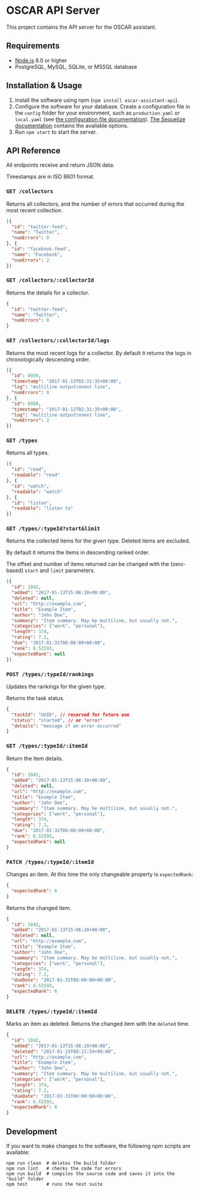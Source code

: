 # OSCAR API Server

This project contains the API server for the OSCAR assistant.

## Requirements

* [Node.js](https://nodejs.org/) 8.0 or higher
* PostgreSQL, MySQL, SQLite, or MSSQL database

## Installation & Usage

1. Install the software using npm (`npm install oscar-assistant-api`).
2. Configure the software for your database. Create a configuration file in the `config` folder for your environment, such as `production.yaml` or `local.yaml` (see [the configuration file documentation](https://github.com/lorenwest/node-config/wiki/Configuration-Files)). [The Sequelize documentation](http://sequelize.readthedocs.io/en/latest/api/sequelize/#new-sequelizedatabase-usernamenull-passwordnull-options) contains the available options.
3. Run `npm start` to start the server.

## API Reference

All endpoints receive and return JSON data.

Timestamps are in ISO 8601 format.

### `GET /collectors`

Returns all collectors, and the number of errors that occurred during the most recent collection.

```json
[{
  "id": "twitter-feed",
  "name": "Twitter",
  "numErrors": 0
}, {
  "id": "facebook-feed",
  "name": "Facebook",
  "numErrors": 2
}]
```

### `GET /collectors/:collectorId`

Returns the details for a collector.

```json
{
  "id": "twitter-feed",
  "name": "Twitter",
  "numErrors": 0
}
```

### `GET /collectors/:collectorId/logs`

Returns the most recent logs for a collector. By default it returns the logs in chronologically descending order.

```json
[{
  "id": 8959,
  "timestamp": "2017-01-13T02:31:35+00:00",
  "log": "multiline output\nnext line",
  "numErrors": 0
}, {
  "id": 8958,
  "timestamp": "2017-01-12T02:31:35+00:00",
  "log": "multiline output\nnext line",
  "numErrors": 2
}]
```

### `GET /types`

Returns all types.

```json
[{
  "id": "read",
  "readable": "read"
}, {
  "id": "watch",
  "readable": "watch"
}, {
  "id": "listen",
  "readable": "listen to"
}]
```

### `GET /types/:typeId?start&limit`

Returns the collected items for the given type. Deleted items are excluded.

By default it returns the items in descending ranked order.

The offset and number of items returned can be changed with the (zero-based) `start` and `limit` parameters.

```json
[{
  "id": 1842,
  "added": "2017-01-13T15:06:28+00:00",
  "deleted": null,
  "url": "http://example.com",
  "title": "Example Item",
  "author": "John Doe",
  "summary": "Item summary. May be multiline, but usually not.",
  "categories": ["work", "personal"],
  "length": 374,
  "rating": 7.2,
  "due": "2017-01-31T00:00:00+00:00",
  "rank": 6.52593,
  "expectedRank": null
}]
```

### `POST /types/:typeId/rankings`

Updates the rankings for the given type.

Returns the task status.

```json
{
  "taskId": "UUID", // reserved for future use
  "status": "started", // or "error"
  "details": "message if an error occurred"
}
```

### `GET /types/:typeId/:itemId`

Return the item details.

```json
{
  "id": 1842,
  "added": "2017-01-13T15:06:28+00:00",
  "deleted": null,
  "url": "http://example.com",
  "title": "Example Item",
  "author": "John Doe",
  "summary": "Item summary. May be multiline, but usually not.",
  "categories": ["work", "personal"],
  "length": 374,
  "rating": 7.2,
  "due": "2017-01-31T00:00:00+00:00",
  "rank": 6.52593,
  "expectedRank": null
}
```

### `PATCH /types/:typeId/:itemId`

Changes an item. At this time the only changeable property is `expectedRank`:

```json
{
  "expectedRank": 6
}
```

Returns the changed item.

```json
{
  "id": 1842,
  "added": "2017-01-13T15:06:28+00:00",
  "deleted": null,
  "url": "http://example.com",
  "title": "Example Item",
  "author": "John Doe",
  "summary": "Item summary. May be multiline, but usually not.",
  "categories": ["work", "personal"],
  "length": 374,
  "rating": 7.2,
  "dueDate": "2017-01-31T00:00:00+00:00",
  "rank": 6.52593,
  "expectedRank": 6
}
```

### `DELETE /types/:typeId/:itemId`

Marks an item as deleted. Returns the changed item with the `deleted` time.

```json
{
  "id": 1842,
  "added": "2017-01-13T15:06:28+00:00",
  "deleted": "2017-01-15T08:21:54+00:00",
  "url": "http://example.com",
  "title": "Example Item",
  "author": "John Doe",
  "summary": "Item summary. May be multiline, but usually not.",
  "categories": ["work", "personal"],
  "length": 374,
  "rating": 7.2,
  "dueDate": "2017-01-31T00:00:00+00:00",
  "rank": 6.52593,
  "expectedRank": 6
}
```

## Development

If you want to make changes to the software, the following npm scripts are available:

```
npm run clean  # deletes the build folder
npm run lint   # checks the code for errors
npm run build  # compiles the source code and saves it into the "build" folder
npm test       # runs the test suite
```
